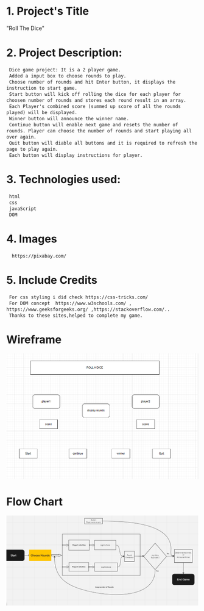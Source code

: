 # 1. Project's Title

   "Roll The Dice"

# 2. Project Description:

     Dice game project: It is a 2 player game. 
     Added a input box to choose rounds to play. 
     Choose number of rounds and hit Enter button, it displays the instruction to start game.
     Start button will kick off rolling the dice for each player for choosen number of rounds and stores each round result in an array. 
     Each Player's combined score (summed up score of all the rounds played) will be displayed. 
     Winner button will announce the winner name.
     Continue button will enable next game and resets the number of rounds. Player can choose the number of rounds and start playing all over again.
     Quit button will diable all buttons and it is required to refresh the page to play again.
     Each button will display instructions for player.

#  3. Technologies used:

     html
     css
     javaScript
     DOM

#  4. Images

      https://pixabay.com/

#  5. Include Credits  

     For css styling i did check https://css-tricks.com/
     For DOM concept  https://www.w3schools.com/ , https://www.geeksforgeeks.org/ ,https://stackoverflow.com/..
     Thanks to these sites,helped to complete my game.

# Wireframe

![Alt Text](./images/wireframe.png)


# Flow Chart
![Alt Text](./images/flowchart.png)
